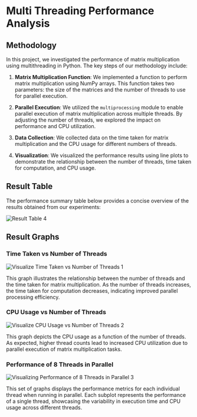 # Multi Threading Performance Analysis

## Methodology

In this project, we investigated the performance of matrix multiplication using multithreading in Python. The key steps of our methodology include:

1. **Matrix Multiplication Function**: We implemented a function to perform matrix multiplication using NumPy arrays. This function takes two parameters: the size of the matrices and the number of threads to use for parallel execution.

2. **Parallel Execution**: We utilized the `multiprocessing` module to enable parallel execution of matrix multiplication across multiple threads. By adjusting the number of threads, we explored the impact on performance and CPU utilization.

3. **Data Collection**: We collected data on the time taken for matrix multiplication and the CPU usage for different numbers of threads.

4. **Visualization**: We visualized the performance results using line plots to demonstrate the relationship between the number of threads, time taken for computation, and CPU usage.

## Result Table

The performance summary table below provides a concise overview of the results obtained from our experiments:

![Result Table 4](https://github.com/harshitstark13/Multi-Threading/assets/95651978/0dd56644-910c-442d-977b-981b209a0e2a)

## Result Graphs

### Time Taken vs Number of Threads

![Visualize Time Taken vs Number of Threads 1](https://github.com/harshitstark13/Multi-Threading/assets/95651978/96489fcf-a90d-4c50-b3b6-11bc43a9897b)

This graph illustrates the relationship between the number of threads and the time taken for matrix multiplication. As the number of threads increases, the time taken for computation decreases, indicating improved parallel processing efficiency.

### CPU Usage vs Number of Threads

![Visualize CPU Usage vs Number of Threads 2](https://github.com/harshitstark13/Multi-Threading/assets/95651978/00101d8c-6bbd-46e6-a392-7fb1a865f323)


This graph depicts the CPU usage as a function of the number of threads. As expected, higher thread counts lead to increased CPU utilization due to parallel execution of matrix multiplication tasks.

### Performance of 8 Threads in Parallel

![Visualizing Performance of 8 Threads in Parallel 3](https://github.com/harshitstark13/Multi-Threading/assets/95651978/7fc5780a-efce-460f-a53d-2457dbe6db4d)

This set of graphs displays the performance metrics for each individual thread when running in parallel. Each subplot represents the performance of a single thread, showcasing the variability in execution time and CPU usage across different threads.

